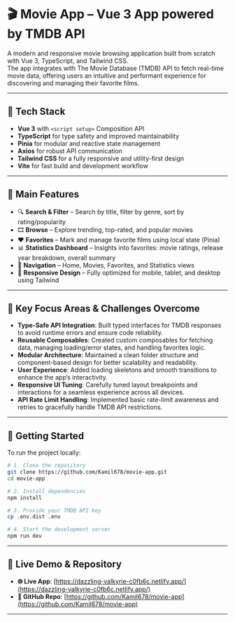 
# 🎬 Movie App – Vue 3 App powered by TMDB API

A modern and responsive movie browsing application built from scratch with Vue 3, TypeScript, and Tailwind CSS.  
The app integrates with The Movie Database (TMDB) API to fetch real-time movie data, offering users an intuitive and performant experience for discovering and managing their favorite films.

---

## 🔧 Tech Stack

- **Vue 3** with `<script setup>` Composition API  
- **TypeScript** for type safety and improved maintainability  
- **Pinia** for modular and reactive state management  
- **Axios** for robust API communication  
- **Tailwind CSS** for a fully responsive and utility-first design  
- **Vite** for fast build and development workflow  

---

## 📁 Main Features

- 🔍 **Search & Filter** – Search by title, filter by genre, sort by rating/popularity  
- 🎞️ **Browse** – Explore trending, top-rated, and popular movies  
- ❤️ **Favorites** – Mark and manage favorite films using local state (Pinia)  
- 📊 **Statistics Dashboard** – Insights into favorites: movie ratings, release year breakdown, overall summary  
- 🧭 **Navigation** – Home, Movies, Favorites, and Statistics views  
- 📱 **Responsive Design** – Fully optimized for mobile, tablet, and desktop using Tailwind  

---

## 🧠 Key Focus Areas & Challenges Overcome

- **Type-Safe API Integration**: Built typed interfaces for TMDB responses to avoid runtime errors and ensure code reliability.  
- **Reusable Composables**: Created custom composables for fetching data, managing loading/error states, and handling favorites logic.  
- **Modular Architecture**: Maintained a clean folder structure and component-based design for better scalability and readability.  
- **User Experience**: Added loading skeletons and smooth transitions to enhance the app’s interactivity.  
- **Responsive UI Tuning**: Carefully tuned layout breakpoints and interactions for a seamless experience across all devices.  
- **API Rate Limit Handling**: Implemented basic rate-limit awareness and retries to gracefully handle TMDB API restrictions.  

---

## 🚀 Getting Started

To run the project locally:

```bash
# 1. Clone the repository
git clone https://github.com/Kamil678/movie-app.git
cd movie-app

# 2. Install dependencies
npm install

# 3. Provide your TMDB API key
cp .env.dist .env

# 4. Start the development server
npm run dev
```

---

## 🔗 Live Demo & Repository

- **🌐 Live App**: [https://dazzling-valkyrie-c0fb6c.netlify.app/](https://dazzling-valkyrie-c0fb6c.netlify.app/)
- **📂 GitHub Repo**: [https://github.com/Kamil678/movie-app](https://github.com/Kamil678/movie-app)

---
